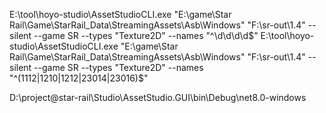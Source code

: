 E:\tool\hoyo-studio\AssetStudioCLI.exe "E:\game\Star Rail\Game\StarRail_Data\StreamingAssets\Asb\Windows" "F:\sr-out\1.4" --silent --game SR --types "Texture2D" --names "^\d\d\d\d$"
E:\tool\hoyo-studio\AssetStudioCLI.exe "E:\game\Star Rail\Game\StarRail_Data\StreamingAssets\Asb\Windows" "F:\sr-out\1.4" --silent --game SR --types "Texture2D" --names "^(1112|1210|1212|23014|23016)$"


D:\project\@star-rail\Studio\AssetStudio.GUI\bin\Debug\net8.0-windows
